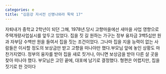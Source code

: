 ```yaml
---
categories: e
title: "김음강 자서전 신명나와라 뚝딱 17"
---
```

자퇴내가 중학교 2학년이 되던 그해, 1978년.당시 고향마을에선 새마을 사업 영향으로 주택개량사업실시를 앞두고 있었다. 집을 짓 길 원하는 가구는 정부 융자금 3백5십만 원과 자부담 수백만 원을 들여서 집을 짓는 조건이었다. 그나마 집을 지을 능력이 없는 사람들은 이사할 정도의 보상금만 받고 고향을 떠나야만 했다.부모님 앞에 놓인 상황도 마찬가지였다. 정부의 융자를 받아 집을 새로 짓거나, 아니면 보상금을 받아 다른 살 곳을 찾아 떠나야 했다. 부모님은 고민 끝에, 대포에 남기로 결정했다. 형편은 어렵지만, 집을 짓기로 한 것이다